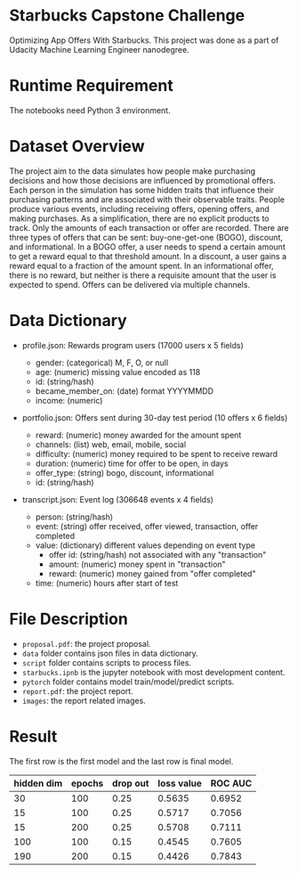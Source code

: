 # Starbucks Capstone Challenge
Optimizing App Offers With Starbucks. This project was done as a part of Udacity Machine Learning Engineer nanodegree.

# Runtime Requirement
The notebooks need Python 3 environment. 

# Dataset Overview
The project aim to the data simulates how people make purchasing decisions and how those decisions are influenced by promotional offers. Each person in the simulation has some hidden traits that influence their purchasing patterns and are associated with their observable traits. People produce various events, including receiving offers, opening offers, and making purchases. As a simplification, there are no explicit products to track. Only the amounts of each transaction or offer are recorded. There are three types of offers that can be sent: buy-one-get-one (BOGO), discount, and informational. In a BOGO offer, a user needs to spend a certain amount to get a reward equal to that threshold amount. In a discount, a user gains a reward equal to a fraction of the amount spent. In an informational offer, there is no reward, but neither is there a requisite amount that the user is expected to spend. Offers can be delivered via multiple channels. 

# Data Dictionary
- profile.json: Rewards program users (17000 users x 5 fields) 
  - gender: (categorical) M, F, O, or null
  - age: (numeric) missing value encoded as 118
  - id: (string/hash)
  - became_member_on: (date) format YYYYMMDD
  - income: (numeric)
  
- portfolio.json: Offers sent during 30-day test period (10 offers x 6 fields)
  - reward: (numeric) money awarded for the amount spent
  - channels: (list) web, email, mobile, social
  - difficulty: (numeric) money required to be spent to receive reward
  - duration: (numeric) time for offer to be open, in days
  - offer_type: (string) bogo, discount, informational
  - id: (string/hash)

- transcript.json: Event log (306648 events x 4 fields)
  - person: (string/hash)
  - event: (string) offer received, offer viewed, transaction, offer completed
  - value: (dictionary) different values depending on event type
    - offer id: (string/hash) not associated with any "transaction"
    - amount: (numeric) money spent in "transaction"
    -  reward: (numeric) money gained from "offer completed"
  - time: (numeric) hours after start of test

# File Description
- `proposal.pdf`: the project proposal.  
- `data` folder contains json files in data dictionary.  
- `script` folder contains scripts to process files. 
- `starbucks.ipnb` is the jupyter notebook with most development content. 
- `pytorch` folder contains model train/model/predict scripts. 
- `report.pdf`: the project report.
- `images`: the report related images.

# Result

The first row is the first model and the last row is final model. 

| hidden dim | epochs | drop out | loss value | ROC AUC | 
| ---        | ---    | ----     | ---        | ---     |
| 30         | 100    | 0.25     | 0.5635     | 0.6952  |
| 15         | 100    | 0.25     | 0.5717     | 0.7056  |
| 15         | 200    | 0.25     | 0.5708     | 0.7111  |
| 100        | 100    | 0.15     | 0.4545     | 0.7605  |
| 190        | 200    | 0.15     | 0.4426     | 0.7843  | 


